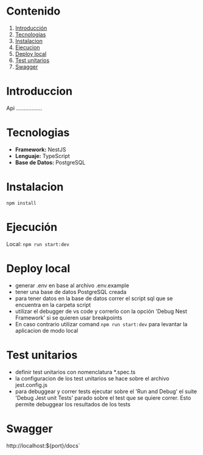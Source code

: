 # Contenido

1. [Introducción](#introduccion)
2. [Tecnologias](#tecnologias)
3. [Instalacion](#instalacion)
4. [Ejecucion](#ejecución)
5. [Deploy local](#deploy-local)
6. [Test unitarios](#test-unitarios)
7. [Swagger](#swagger)

# Introduccion

Api .................

# Tecnologias

- **Framework:** NestJS
- **Lenguaje:** TypeScript
- **Base de Datos:** PostgreSQL

# Instalacion

`npm install`

# Ejecución

Local: `npm run start:dev`

# Deploy local

- generar .env en base al archivo .env.example
- tener una base de datos PostgreSQL creada
- para tener datos en la base de datos correr el script sql que se encuentra en la carpeta script
- utilizar el debugger de vs code y correrlo con la opción 'Debug Nest Framework' si se quieren usar breakpoints
- En caso contrario utilizar comand `npm run start:dev` para levantar la aplicacion de modo local

# Test unitarios

- definir test unitarios con nomenclatura \*.spec.ts
- la configuracion de los test unitarios se hace sobre el archivo jest.config.js
- para debuggear y correr tests ejecutar sobre el 'Run and Debug' el suite 'Debug Jest unit Tests' parado sobre el test que se quiere correr. Esto permite debuggear los resultados de los tests

# Swagger

http://localhost:${port}/docs`
